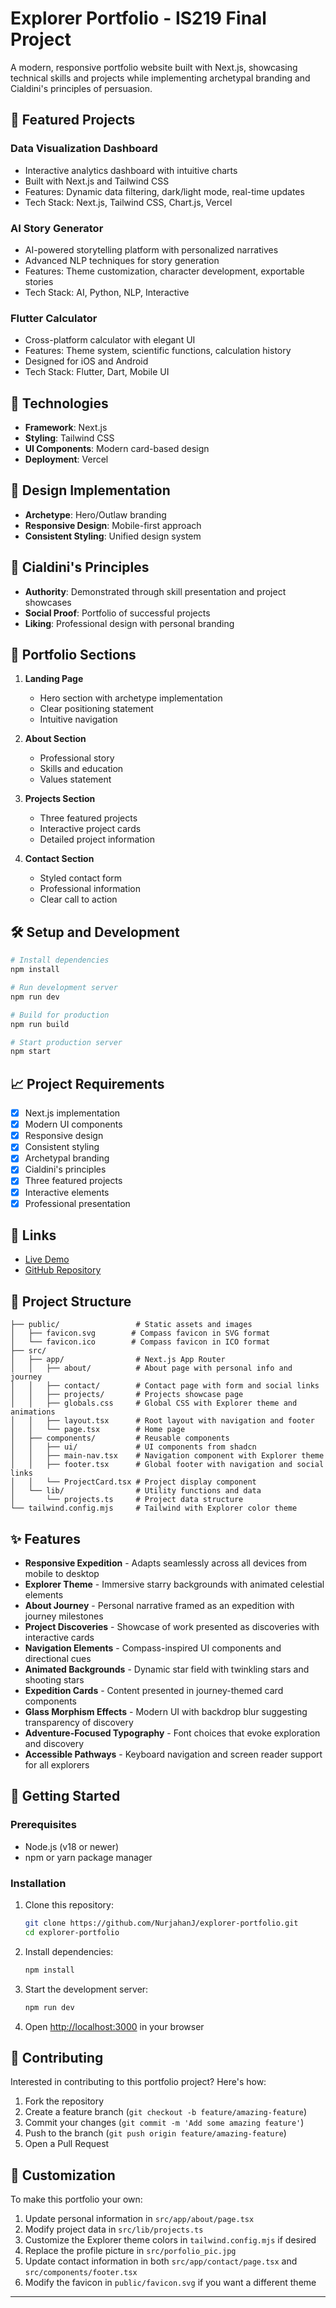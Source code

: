 # Explorer Portfolio - IS219 Final Project

A modern, responsive portfolio website built with Next.js, showcasing technical skills and projects while implementing archetypal branding and Cialdini's principles of persuasion.

## 🌟 Featured Projects

### Data Visualization Dashboard
- Interactive analytics dashboard with intuitive charts
- Built with Next.js and Tailwind CSS
- Features: Dynamic data filtering, dark/light mode, real-time updates
- Tech Stack: Next.js, Tailwind CSS, Chart.js, Vercel

### AI Story Generator
- AI-powered storytelling platform with personalized narratives
- Advanced NLP techniques for story generation
- Features: Theme customization, character development, exportable stories
- Tech Stack: AI, Python, NLP, Interactive

### Flutter Calculator
- Cross-platform calculator with elegant UI
- Features: Theme system, scientific functions, calculation history
- Designed for iOS and Android
- Tech Stack: Flutter, Dart, Mobile UI

## 🚀 Technologies

- **Framework**: Next.js
- **Styling**: Tailwind CSS
- **UI Components**: Modern card-based design
- **Deployment**: Vercel

## 🎨 Design Implementation

- **Archetype**: Hero/Outlaw branding
- **Responsive Design**: Mobile-first approach
- **Consistent Styling**: Unified design system

## 🔧 Cialdini's Principles

- **Authority**: Demonstrated through skill presentation and project showcases
- **Social Proof**: Portfolio of successful projects
- **Liking**: Professional design with personal branding

## 📱 Portfolio Sections

1. **Landing Page**
   - Hero section with archetype implementation
   - Clear positioning statement
   - Intuitive navigation

2. **About Section**
   - Professional story
   - Skills and education
   - Values statement

3. **Projects Section**
   - Three featured projects
   - Interactive project cards
   - Detailed project information

4. **Contact Section**
   - Styled contact form
   - Professional information
   - Clear call to action

## 🛠️ Setup and Development

```bash
# Install dependencies
npm install

# Run development server
npm run dev

# Build for production
npm run build

# Start production server
npm start
```

## 📈 Project Requirements

- [x] Next.js implementation
- [x] Modern UI components
- [x] Responsive design
- [x] Consistent styling
- [x] Archetypal branding
- [x] Cialdini's principles
- [x] Three featured projects
- [x] Interactive elements
- [x] Professional presentation

## 🔗 Links

- [Live Demo](https://portfolio-nurjahanj.vercel.app)
- [GitHub Repository](https://github.com/NurjahanJ/is219-final)

## 📂 Project Structure

```
├── public/                 # Static assets and images
│   ├── favicon.svg        # Compass favicon in SVG format
│   └── favicon.ico        # Compass favicon in ICO format
├── src/
│   ├── app/                # Next.js App Router
│   │   ├── about/          # About page with personal info and journey
│   │   ├── contact/        # Contact page with form and social links
│   │   ├── projects/       # Projects showcase page
│   │   ├── globals.css     # Global CSS with Explorer theme and animations
│   │   ├── layout.tsx      # Root layout with navigation and footer
│   │   └── page.tsx        # Home page
│   ├── components/         # Reusable components
│   │   ├── ui/             # UI components from shadcn
│   │   ├── main-nav.tsx    # Navigation component with Explorer theme
│   │   ├── footer.tsx      # Global footer with navigation and social links
│   │   └── ProjectCard.tsx # Project display component
│   └── lib/                # Utility functions and data
│       └── projects.ts     # Project data structure
└── tailwind.config.mjs     # Tailwind with Explorer color theme
```

## ✨ Features

- **Responsive Expedition** - Adapts seamlessly across all devices from mobile to desktop
- **Explorer Theme** - Immersive starry backgrounds with animated celestial elements
- **About Journey** - Personal narrative framed as an expedition with journey milestones
- **Project Discoveries** - Showcase of work presented as discoveries with interactive cards
- **Navigation Elements** - Compass-inspired UI components and directional cues
- **Animated Backgrounds** - Dynamic star field with twinkling stars and shooting stars
- **Expedition Cards** - Content presented in journey-themed card components
- **Glass Morphism Effects** - Modern UI with backdrop blur suggesting transparency of discovery
- **Adventure-Focused Typography** - Font choices that evoke exploration and discovery
- **Accessible Pathways** - Keyboard navigation and screen reader support for all explorers

## 🚀 Getting Started

### Prerequisites

- Node.js (v18 or newer)
- npm or yarn package manager

### Installation

1. Clone this repository:
   ```bash
   git clone https://github.com/NurjahanJ/explorer-portfolio.git
   cd explorer-portfolio
   ```

2. Install dependencies:
   ```bash
   npm install
   ```

3. Start the development server:
   ```bash
   npm run dev
   ```

4. Open [http://localhost:3000](http://localhost:3000) in your browser

## 🤝 Contributing

Interested in contributing to this portfolio project? Here's how:

1. Fork the repository
2. Create a feature branch (`git checkout -b feature/amazing-feature`)
3. Commit your changes (`git commit -m 'Add some amazing feature'`)
4. Push to the branch (`git push origin feature/amazing-feature`)
5. Open a Pull Request

## 📝 Customization

To make this portfolio your own:

1. Update personal information in `src/app/about/page.tsx`
2. Modify project data in `src/lib/projects.ts`
3. Customize the Explorer theme colors in `tailwind.config.mjs` if desired
4. Replace the profile picture in `src/porfolio_pic.jpg`
5. Update contact information in both `src/app/contact/page.tsx` and `src/components/footer.tsx`
6. Modify the favicon in `public/favicon.svg` if you want a different theme

---
